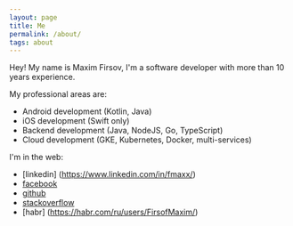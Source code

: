 ```yaml
---
layout: page
title: Me
permalink: /about/
tags: about
---
```


Hey! My name is Maxim Firsov, I'm a software developer with more than 10 years experience. 

My professional areas are:
- Android development (Kotlin, Java)
- iOS development (Swift only)
- Backend development (Java, NodeJS, Go, TypeScript)
- Cloud development (GKE, Kubernetes, Docker, multi-services)

I'm in the web:

* [linkedin] (https://www.linkedin.com/in/fmaxx/)
* [facebook](https://www.facebook.com/firmaxim)
* [github](https://github.com/fmaxx)
* [stackoverflow](https://stackoverflow.com/users/2154011/maxim-firsoff)
* [habr] (https://habr.com/ru/users/FirsofMaxim/)
